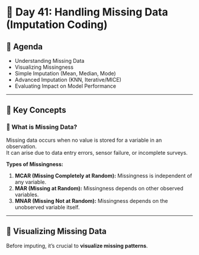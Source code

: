 # 📘 Day 41: Handling Missing Data (Imputation Coding)

## 📌 Agenda
- Understanding Missing Data  
- Visualizing Missingness  
- Simple Imputation (Mean, Median, Mode)  
- Advanced Imputation (KNN, Iterative/MICE)  
- Evaluating Impact on Model Performance  

---

## 🧾 Key Concepts

### 🔹 What is Missing Data?
Missing data occurs when no value is stored for a variable in an observation.  
It can arise due to data entry errors, sensor failure, or incomplete surveys.

**Types of Missingness:**
1. **MCAR (Missing Completely at Random):** Missingness is independent of any variable.  
2. **MAR (Missing at Random):** Missingness depends on other observed variables.  
3. **MNAR (Missing Not at Random):** Missingness depends on the unobserved variable itself.

---

## 🔹 Visualizing Missing Data
Before imputing, it’s crucial to **visualize missing patterns**.
